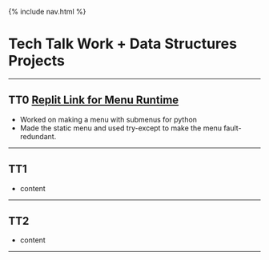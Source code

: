{% include nav.html %}
# Tech Talk Work + Data Structures Projects
***
## TT0 [Replit Link for Menu Runtime](https://replit.com/@YashShah49/TT0-Menu#main.py)
- Worked on making a menu with submenus for python
- Made the static menu and used try-except to make the menu fault-redundant.

***

## TT1
- content

***

## TT2
- content

***
